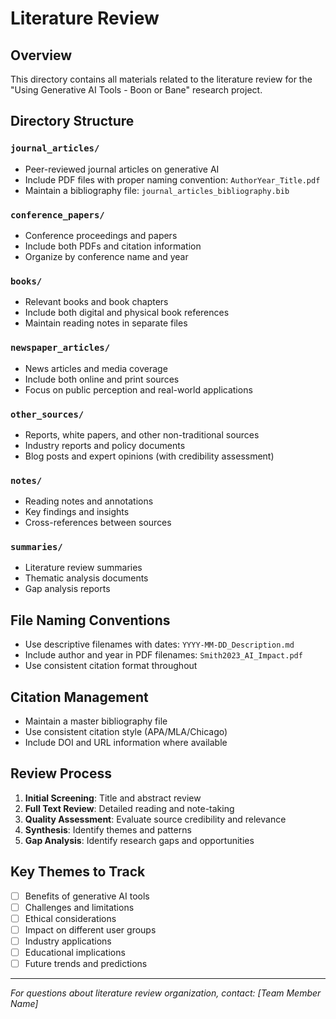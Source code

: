 # Literature Review

## Overview
This directory contains all materials related to the literature review for the "Using Generative AI Tools - Boon or Bane" research project.

## Directory Structure

### `journal_articles/`
- Peer-reviewed journal articles on generative AI
- Include PDF files with proper naming convention: `AuthorYear_Title.pdf`
- Maintain a bibliography file: `journal_articles_bibliography.bib`

### `conference_papers/`
- Conference proceedings and papers
- Include both PDFs and citation information
- Organize by conference name and year

### `books/`
- Relevant books and book chapters
- Include both digital and physical book references
- Maintain reading notes in separate files

### `newspaper_articles/`
- News articles and media coverage
- Include both online and print sources
- Focus on public perception and real-world applications

### `other_sources/`
- Reports, white papers, and other non-traditional sources
- Industry reports and policy documents
- Blog posts and expert opinions (with credibility assessment)

### `notes/`
- Reading notes and annotations
- Key findings and insights
- Cross-references between sources

### `summaries/`
- Literature review summaries
- Thematic analysis documents
- Gap analysis reports

## File Naming Conventions
- Use descriptive filenames with dates: `YYYY-MM-DD_Description.md`
- Include author and year in PDF filenames: `Smith2023_AI_Impact.pdf`
- Use consistent citation format throughout

## Citation Management
- Maintain a master bibliography file
- Use consistent citation style (APA/MLA/Chicago)
- Include DOI and URL information where available

## Review Process
1. **Initial Screening**: Title and abstract review
2. **Full Text Review**: Detailed reading and note-taking
3. **Quality Assessment**: Evaluate source credibility and relevance
4. **Synthesis**: Identify themes and patterns
5. **Gap Analysis**: Identify research gaps and opportunities

## Key Themes to Track
- [ ] Benefits of generative AI tools
- [ ] Challenges and limitations
- [ ] Ethical considerations
- [ ] Impact on different user groups
- [ ] Industry applications
- [ ] Educational implications
- [ ] Future trends and predictions

---
*For questions about literature review organization, contact: [Team Member Name]*
